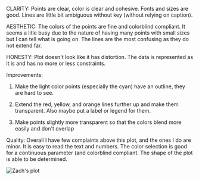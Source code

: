 CLARITY: Points are clear, color is clear and cohesive. Fonts and sizes are good. Lines are little bit ambiguous without key (without relying on caption).

AESTHETIC: The colors of the points are fine and colorblind compliant. It seems a litle busy due to the nature of having many points
with small sizes but I can tell what is going on. The lines are the most confusing as they do not extend far.

HONESTY: Plot doesn't look like it has distortion. The data is represented as it is and has no more or less constraints.

Improvements:
1. Make the light color points (especially the cyan) have an outline, they are hard to see.

2. Extend the red, yellow, and orange lines further up and make them transparent. Also maybe put a label or legend for them.

3. Make points slightly more transparent so that the colors blend more easily and don't overlap

Quality: Overall I have few complaints above this plot, and the ones I do are minor. It is easy to read the text and numbers. 
The color selection is good for a continuous parameter (and colorblind compliant. The shape of the plot is able to be determined.


![Zach's plot](https://raw.githubusercontent.com/ZachGermain/DSPS_zgermain/master/HW8_zGermain/eaAlbedoAst.png)
